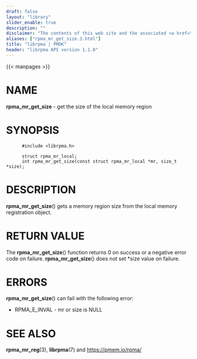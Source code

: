 ```yaml
---
draft: false
layout: "library"
slider_enable: true
description: ""
disclaimer: "The contents of this web site and the associated <a href=\"https://github.com/pmem\">GitHub repositories</a> are BSD-licensed open source."
aliases: ["rpma_mr_get_size.3.html"]
title: "librpma | PMDK"
header: "librpma API version 1.1.0"
---
```

{{< manpages >}}

[comment]: <> (SPDX-License-Identifier: BSD-3-Clause)
[comment]: <> (Copyright 2020-2022, Intel Corporation)

# NAME

**rpma_mr_get_size** - get the size of the local memory region

# SYNOPSIS

          #include <librpma.h>

          struct rpma_mr_local;
          int rpma_mr_get_size(const struct rpma_mr_local *mr, size_t *size);

# DESCRIPTION

**rpma_mr_get_size**() gets a memory region size from the local memory
registration object.

# RETURN VALUE

The **rpma_mr_get_size**() function returns 0 on success or a negative
error code on failure. **rpma_mr_get_size**() does not set \*size value
on failure.

# ERRORS

**rpma_mr_get_size**() can fail with the following error:

-   RPMA_E\_INVAL - mr or size is NULL

# SEE ALSO

**rpma_mr_reg**(3), **librpma**(7) and https://pmem.io/rpma/
